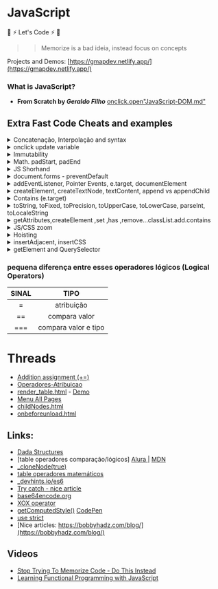 # JavaScript

:rocket: :zap: Let's Code :zap: :rocket:

> > Memorize is a bad ideia, instead focus on concepts

Projects and Demos: [https://gmapdev.netlify.app/](https://gmapdev.netlify.app/)

### What is JavaScript?

- **From Scratch by _Geraldo Filho_**
  [onclick.open"JavaScript-DOM.md"](./assets/JavaScript-DOM.md)

## Extra Fast Code Cheats and examples

<details>
<summary>Concatenação, Interpolação and syntax</summary>
From scratch aspas 'simples' ou "dupla" tanto faz, contudo dependendo do cenário há algunas peculiaridades

```js
console.log("I'm Geraldo");
console.log("I'm Geraldo"); // precisa usar a barra invertida \

//📌descatar palavra

//usar barras \
console.log('TypeScript é uma "linguagem" de programação');

//mais simples
console.log('TypeScript é uma "linguagem" de programação');
```

```js
let name = "Geraldo";
console.log("Eu sou", name);

// Concatenando - operador +
console.log('Eu sou ' +name);
console.log("Eu sou " +name);
console.log("Eu sou " +name + 'e tenho ' + age + ' anos');

// ES6 template string
console.log(`grace accent ${name} and ${age}`);  // interpolation sem concatenação

("Ola") apenas no console.log show infos F12

//converter valores em string - consulte toString() nesse README ou String(n) em https://ricardo-reis.medium.com/strings-dd656f371ff3

/*
Comparando strings
Para comparar duas strings, use os operadores > , >= , < , <= e ==.
*/
console.log("a" < "A"); //false

```

### syntax / sintaxe

```js
semicolon ;
comma ,
parentheses()
braces {} - chaves
square brackets [] - colchetes
```

### multiple var/let/const

```js
//ES6
let [cont, start] = [0, 10];
let = [name, age] = ["Geraldo", 30];

let a, b;
a = 4;
b = 3;
console.log(a + b);

const rua = "a",
  cidade = "b",
  sim = "sd";

// old
var eu = "Ge",
  filho = "a",
  agr = "now";
console.log(eu, filho, agr);
```

</details>

<details>
<summary>onclick update variable</summary>

```js
//html
  <button onclick="add()">Add</button>
  <span id="num"></span>

//js
let sum = 0;
let num = document.getElementById("num");
function add(){
  sum = sum +1;
  num.innerHTML = sum; //update variable
}

//short by gmap
let start = 0;
function add(){
document.getElementById("num").innerHTML = start = start +1;
// ou usar++ document.getElementById("num").innerHTML = start++;
}

//short by gmap recuperando o valor da var diretamente no DOM succinct way

const add = () => {
let num = document.getElementById("num");
num.innerHTML = +num.innerHTML + 1;
//num.innerHTML = parseInt(num.innerHTML) +1;
}
```

</details>

<details>
<summary>Immutability</summary>

[immutability.html](https://geraldotech.github.io/DevMap/JavaScript/assets/immutability.html)  
[immutability.js](./assets/string_immutability.js)

</details>

<details>
<summary>Math. padStart, padEnd</summary>

```js
Math //https://developer.mozilla.org/en-US/docs/Web/JavaScript/Reference/Global_Objects/Math
//recomendo ler http://devfuria.com.br/javascript/numeros-aleatorios/
Math.round = arredonda para cima ou para baixo
Math.ceil = arredonda sempre para cima
Math.floor = arredonda para baixo
Math.pow(2,16)
 function po(a,b){
         return console.log(Math.pow(a,b));
     }

//gerar números randômicos
Math.random();
Math.floor(Math.random() * 10); // 0 - 10
Math.floor(Math.random() * 5 +1); // 0 - 5

Math.PI

//📌Math.max() returns the number with the highest value:
const a = [1,2,3,4];
console.log(Math.max(...a));

const ages = [12, 3234, 54, 34];
console.log(Math.max(1, 2, 3, 4)); //4
console.log(Math.max(ages)); // NaN
console.log(Math.max(...ages)); //3234

//📌usando apply:null
const num = [1,2,3,4];
console.log(Math.max.apply(null, num));

//📌 for of by gmap
const arr = [1,2,3,4];
let n = ''
for(const i of arr){
  n = Math.max(i);
}
console.log(n); //4

/*
padStart - define o tamanho minimo, e adiciona um complemento caso não tenha o mínimo
padStart or end se baseia em dois parâmetros:

- padLength
- padString - opcional , suporta string/number
*/

let str = "1234".padStart(10,"*");
console.log(str);

let cpf = "083".padStart(11,0);
console.log(cpf);


// padEnd() e.g string truncada
let str2 = "1234567".padEnd(10,"Hello");
console.log(str2);
```

</details>

<details>
<summary>JS Shorhand</summary>

```js
//shorhand
const get = function (id) {
  return document.getElementById(id);
};
const query = function (id) {
  return document.querySelector(id);
};

//
const log = function (...id) {
  console.log(id);
};
//
const l = (...a) => console.log(a);
//
const log = console.log.bind(document);
log(5 + 5, "hello");

input = query("input");
input.addEventListener("input", function () {
  const str = +this.value;
  console.log(str.toString(16));
  get("res").innerText = str.toString(2);
  get("hex").innerText = str.toString(16);
});

// Shorhand for getElementById

//function
const get = function (id) {
  return document.getElementById(id);
};
get("root").textContent = "Hello World!";

//arrow function
const get2 = (a) => {
  return document.getElementById(a);
};
get2("root");

const log = (x) => {
  console.log(x);
};
```

</details>

<details>
<summary>document.forms - preventDefault</summary>
<a href="./assets/forms.md">forms.md</a>

</details>
<details>
<summary>addEventListener, Pointer Events, e.target, documentElement</summary>

DOM Events access [JavaScript-DOM.md](./assets/JavaScript-DOM.md#dom---events)

```js
//Register the addEventListener🔹
document.addEventListener("click", function () {
  console.log("click");
});
//🔹
const root = document.documentElement;

root.addEventListener("click", myfun);

function myfun() {
  console.log("click");
}
//🔹
const rootEl = document.documentElement;

const myfunction = () => {
  console.log("click");
};

rootEl.addEventListener("click", myfunction);


//👉 Get html content
<p id="foo">JavaScript</p>
const p = document.getElementById("foo");
console.log(p); //check output on console

//👉 PointerEvent direct
<p id="bar">TypeScript</p>
document.getElementById("bar").addEventListener("click", function(event){
    console.log(event); //check output on console
});

//👉PointerEvent usando `var` não precisa do event(e).target pode chamar a const direto

 <p id="bar">TypeScript</p>
const p = document.getElementById("bar");
p.addEventListener("click", function(e){
     console.log(p.id);  //bar
});

//👉 Target com custom Attr like "data";
 <p id="bar" data="eu">TypeScript</p>
console.log(p.getAttribute("data")); //eu
console.log(e.target.getAttribute("data")); //eu
console.log(e.target.attributes.data.value); //get value of Attr data

//👉 Target com custom Attr like "itemtype";
 <li class="menu" itemtype="tip">Steak</li>
 console.log(e.target.attributes.itemtype.value); //tip

//👉addEventListener: click -  target
document.getElementById("bar").addEventListener("click", function(event){
    console.log(event.target); //  <p id="bar">TypeScript</p>
});

//👉addEventListener: input - captura o input em realtime
 document.querySelector("input").addEventListener("input", function(e){
   console.log(e);
 });
//👉addEventListener: change
 document.querySelector("input[type='checkbox']").addEventListener("change", function(e){
   console.log(e);
 });

console.log(event.target.id); //bar
console.log(event.target.getAttribute("data")); //eu
console.log(event.target.value); //only for input radio/checkbox


//👉documentElement - mousemove
document.documentElement.addEventListener("mousemove", function(e){
    console.log(e);
});

//👉documentElement
const rootElement = document.documentElement;
console.log(rootElement);


//👉eventListener_mouseMove

//html
<div id="OutDataX"></div>
<div id="OutDataY"></div>

//js
const get = (el) => {return document.getElementById(el)};

document.addEventListener("mousemove", function(event){
    console.log(event);
    get("OutDataX").innerHTML = `X: ${event.clientX}`;
    if(event.clientX === 50) alert('50!');
    get("OutDataY").innerHTML = `Y: ${event.clientY}`;
});

//👉target vs currentTarget

<ul>
      <li>A</li>
      <li>B</li>
      <li>C</li>
      <li>Z</li>
</ul>

const el = document.querySelector("ul");
    el.addEventListener("click", function(e){
      console.log(e.currentTarget);  // <ul>
      console.log(e.target); // <li>
    });
```

[currentTarget_background_SVG.html](https://geraldotech.github.io/DevMap/JavaScript/assets/thread/currentTarget_background_SVG.html)

</details>

<details>
<summary>createElement, createTextNode, textContent, append vs appendChild</summary>

[Learn DOM Manipulation In 18 Minutes](https://github.com/geraldotech/DevMap/blob/main/JavaScript/assets/thread/Learn-DOM-Manipulation/main.js)

```js

//Select the body
const body = document.body;

//👉 create elements is super simple
const div = document.createElement("div");
const h1 = document.createElement("h1");
const p = document.createElement("p");
const txt = document.createTextNode("Lorem");

//👉Contextualizando...
const para = document.querySelector("div");
//é necessário um pai englobando os elementos para ter o retorno explicado abaixo
console.log(para.textContent); //return ele alinhados includes indentation
console.log(para.innerText); //return ele visiveis igual na rederização do html
console.log(para.innerHTML); //return all ele + estrutura HTML

//p.textContent = "<strong>My text</strong>"; //<strong>My text</strong>
//render HTML
//p.innerHTML = "<strong>My text</strong>"; //My text in `bold`

/*
 */
const strong = document.createElement("strong");
strong.innerText = "My new Strong"; //My new Strong in `bold`
/*
👉append() Allows Us To Add Multiple Node Objects At Once, Arrays, strings, is better option
👉appendChild() only accepts Node Objects
*/
//body.append("My Test", " Strings");
div.append(strong);
body.append(div);

//remove elements
const div2 = document.querySelector(".div");
const Hi = document.querySelector("#hi");
const Bye = document.querySelector("#bye");

//remove +usado
Bye.remove();
//volta a adicionar
div2.append(Bye);
//removendo com o parent
div2.removeChild(Hi);

//Getting Attributes

console.log(Bye.getAttribute("id")); // bye
//ou shortcut

console.log(Bye.id); // bye
console.log(Bye.title); // Ola

//SetAttribute shortcutes

Bye.setAttribute("classe", "red");
Bye.id = "novoid";
Bye.title = "New Way";

//Remove Attr

Bye.removeAttribute("classe");

// data-test DOMStringMap

console.log(Bye.dataset); // no DOM:  data-test o return: test: "content
/*
data-long-beach="california" return longBeach:'california'
*/

// Access the data
console.log(Bye.dataset.test); //this is a test
console.log(Bye.dataset.longBeach); //california

//Setting data direct in JS

Bye.dataset.novoName = "Costa"; //DOM will updated data-novo-name="Costa"

//ClassList and remove

Bye.classList.add("novaclasse");
Bye.classList.remove("hi1");

//Toggle
Bye.classList.toggle("hi5", true);

//style

Bye.style.color = "red";



# Images

//createElements
div = document.createElement("div");
img = document.createElement("img");
img.setAttribute("src", "http://smartdicastutorial.appspot.com/images/6d88733c461.jpg");
img.setAttribute("alt", "img test");

//appendChild
div.appendChild(img);

//appendChild body
document.body.appendChild(div);

# Images 2 Template Alternative

   const btn = document.querySelector("button");
   btn.onclick = function(){
    re.innerHTML += `<img src="http://smartdicastutorial.appspot.com/images/6d88733c461.jpg"/>`
   }

//onclick classList
document.addEventListener('click', function(){
img.classList.add('meuimg');
});

# Images 3
//create img -loop-img-button-click
//html
 <button onclick=
  "show_image('https://www.w3schools.com/jsref/klematis.jpg',
               500,
               500,
               'Google Logo');">Add Google Logo</button>

//js
    function show_image(src, width, height, alt) {
      var img = document.createElement("img");
      img.src = src;
      img.width = width;
      img.height = height;
      img.alt = alt;

      // This next line will just add it to the <body> tag
      document.body.appendChild(img);
  };

```

</details>

<details>
<summary>Contains (e.target)</summary>
<a href="https://codepen.io/geraldopcf/pen/yLKZROJ" target="_blank">CodePen</a>

```html and css
<div
  id="mydiv"
  style="width: 100px;height: 100px;background-color: blue;"
></div>

div { margin: auto; padding: 1em; max-width: 6em; background: rgba(0, 0, 0, .2);
text-align: center; }
```

```js
var mydiv = document.getElementById("mydiv");

document.addEventListener("click", function (e) {
  var inside = mydiv.contains(e.target);
  if (inside) {
    alert("click inside");
  } else {
    alert("click outsite");
  }
});
```

[contains-e-target.html](./assets/thread/contains-e-target.html) - [Demo](https://geraldotech.github.io/DevMap/JavaScript/assets/thread/contains-e-target.html)

</details>

<details>
<summary>toString, toFixed, toPrecision, toUpperCase, toLowerCase, parseInt, toLocaleString</summary>
<a href="https://codepen.io/geraldopcf/pen/PoRVXQB" target="_blank">CodePen</a>

```html
<h2>toString converter</h2>
<form>
  <label for="number">Number:</label>
  <input type="number" />
</form>
<div>Binary: <span id="res"></span></div>
<div>Hex: <span id="hex"></span></div>
```

```js
//toFixed depois da virgula
console.log(Math.PI.toFixed(2)); // 3.14

//toPrecision
console.log(Math.PI.toPrecision(2)); //3.1

//toUpperCase and toLowerCase
let firtName = "Geraldo";
console.log(firtName.toUpperCase()); //GERALDO
console.log(firtName.toLocaleUpperCase()); //GERALDO

/*
The locale is based on the language settings of the browser.

Generally, this method returns the same result as the toLowerCase() method. However, for some locales, where language conflict with the regular Unicode case mappings occurs (such as Turkish), the results may vary.
*/

console.log(firtName.toLowerCase()); //geraldo
console.log(firtName.toLocaleLowerCase()); //geraldo

//toString
//https://linuxhint.com/javascript-tostring-method/
let age = 29;
console.log(typeof age); //number

let aget = age.toString();
console.log(typeof aget); //now is a string

// decimal to binary
(2022).toString(2); // '11111100110'

//parseInt binary to decimal
parseInt(1111, 2); // 15

//convert to base(2) binary
const ipnumber = [192, 168, 100, 200];
let binary = ipnumber.map((value) => value.toString(2));
console.log(binary); //[ '11000000', '10101000', '1100100', '11001000' ]

//Also support base(8) octal , base(16) hexadecimal

//Moedas
//https://franciscochaves.com.br/blog/formatacao-de-moedas-em-javascript
var atual = 600.0;
var saldo = 2000;

var f = atual.toLocaleString("pt-BR", { style: "currency", currency: "BRL" });
var g = saldo.toLocaleString("pt-BR", { style: "currency", currency: "BRL" });
console.log(f); //R$ 600,00
console.log(g); //R$ 2.000,00
```

</details>

<details>
<summary>getAttributes,createElement ,set ,has ,remove...classList.add.contains</summary>

- 1 [createAttr,getAttr,removeAttr](./assets/thread/create_get_remove_Attribute.html) - [Demo](https://geraldotech.github.io/DevMap/JavaScript/assets/thread/create_get_remove_Attribute.html)
- 2 [hasAttribute_setAttribute](./assets/thread/hasAttribute_setAttribute.html) - [Demo](https://geraldotech.github.io/DevMap/JavaScript/assets/thread/hasAttribute_setAttribute.html)
- 3 [setAttribute_vs_classList](./assets/thread/setAttribute_vs_classList.html) - [Demo](https://geraldotech.github.io/DevMap/JavaScript/assets/thread/setAttribute_vs_classList.html)
- 4 [createElements_add_delete-App- TodoList](./assets/thread/createElements_add_delete.html) - [Demo](https://geraldotech.github.io/DevMap/JavaScript/assets/thread/createElements_add_delete.html)
- 5 [createElements_add_delete_template_literal_add_assigment](./assets/thread/createElements_add_delete_template_literal_add_assigment.html) - [Demo](https://geraldotech.github.io/DevMap/JavaScript/assets/thread/createElements_add_delete_template_literal_add_assigment.html)

</details>

<details>
<summary>JS/CSS zoom</summary>

```js
document.body.style.zoom="150%";

//css
body{
  zoom:150%;
  }
```

</details>

<details>
<summary>Hoisting</summary>
<a href="https://github.com/geraldotech/DevMap/tree/main/TypeScript#hoisting" target="_blank">checkout this thread</a>

</details>

<details>
<summary>insertAdjacent, insertCSS</summary>

```html
<h1 id="foo">hello</h1>
<hr />
<h1 id="el">Element</h1>
<hr />
<footer id="vue" style="color:red">
  <p>footer</p>
</footer>
<button
  onclick="document.getElementById('el').insertAdjacentElement('afterbegin', document.getElementById('vue'))"
>
  Move
</button>
<!--inline hardcore-->
```

```js
/*
insertAdjacentHtml() is used to insert html code.
https://developer.mozilla.org/en-US/docs/Web/API/Element/insertAdjacentHTML
dependendo da posição pode herdar os attributes!

<!-- beforebegin -->
<p>
  <!-- afterbegin -->
  foo
  <!-- beforeend -->
</p>
<!-- afterend -->
*/

const foo = document.getElementById("foo");
foo.insertAdjacentHTML("beforebegin", "<b>Hiii</b>");
foo.insertAdjacentHTML("beforeend", "<b>Hiii</b>");

/*
insertAdjacentElement() is used to insert an element which is already in the DOM. You can get this element with getElementById() for example.
*/
//move footer to

function moveel() {
  const vue = document.getElementById("vue");
  document.getElementById("el").insertAdjacentElement("afterbegin", vue);
}
```

```js
// Write css inside JavaScript 1.0
document.head.innerHTML += `
    <style>
      img{ 
        width: 20%;
      }
      div{
       display: flex;
       height: 100vh;
       justify-content: center;
       align-items: center;
       flex-direction: column;
      }
    </style>
    `;

//2.0
const style = document.createElement("style");
style.textContent = "h1 { background-color: red; }";
document.head.appendChild(style);

//3.0 - external
document.head.insertAdjacentHTML(
  "beforeend",
  "<link rel=stylesheet href=/foo.css>"
);
```

</details>

<details>
<summary>getElement and QuerySelector</summary>
<br>
<a href="https://www.w3schools.com/js/js_htmldom_nodelist.asp" target="_blank">HTML Collection vs NodeList</a>

```js
<a href="#">link 1</a>
<a href="#">link 2</a>
<a href="#">link 3</a>
<a href="#">link 4</a>

<ul>
    <li class="menu">A</li>
    <li class="menu">B</li>
    <li class="menu" id="c">C</li>
    <span class="oi"></span>
    <span id="hello">New York</span>
</ul>


/* Array.from(document.getElementsByTagName("a")).forEach((el,ind) =>{
    console.log(ind,el.textContent)
}) */


//👉GetElementById:
document.getElementById("test"); //return only the id

//👉getElementsByTagName -
console.log(document.getElementsByTagName("a")); //returns a HTML Collection[x] required a Array.from

//👉getElementsByClassName
const menu = document.getElementsByClassName("menu");
console.log(menu); //return a HTML Collection[x]  e.g menu[0].innerHTML = "Hello World!";

//Ainda temos o byName() https://www.w3schools.com/jsref/met_doc_getelementsbyname.asp
/*
Dica: Array.from convert HTML Collection to Array, manupulando todos os itens com forEach
*/

//👉querySelector
console.log(document.querySelector(".oi")); //return class
console.log(document.querySelector("#hello").innerHTML); //return id


// querySelector - selecionando input by name
<input type="text" name="one" placeholder="ola"/>
<input type="text" name="two" placeholder="hello"/>

const input = document.querySelector("input[name='one']");
console.log(input.placeholder); // ola

// querySelector selecionando button inside tags
<section>
  <button>btn inside section</button>
  <button data="btn2">btn number 2 inside section</button>
</section>

const btnSection = document.querySelector("section button");
console.log(btnSection.innerHTML); //"btn inside section"

// querySelector selecionando um segundo button inside tags, adicionar um "name" ou "data"
const sbtn = document.querySelector("section button[data='btn2']");
const Calc = document.querySelector("dialog button[name='ok']");

// querySelector selecionando class e tag dentro dessa classe
const el = document.querySelector(".secao span");
el.textContent = "novo";

// querySelector and nth-child
 const p = document.querySelector("p:nth-child(3)"); //lembrando regras de CSS se não existir o tipo tipo p `3` vai retornar `null`
 const p = document.querySelector("p:nth-of-type(2)");


//👉querySelectorAll - support forEach
console.log(document.querySelectorAll(".menu")); //return a NodeList()

const link = document.querySelectorAll("a"); //return all tags
console.log(link); //return a NodeList()

link.forEach(el => {
    el.classList.add("linkr");
  el.href = "http://technotesbr.blogspot.com";
  el.setAttribute("target","_blank");
  el.setAttribute("title","open new tab");
});

// querySelectorAll - selecionando by index
<section>
  <span>[0]</span>
</section>

<section>
  <span>[1]</span>
</section>
document.querySelectorAll("section span")[1];

// select multiples elements and change values.
  document.querySelectorAll("#demo, #demo2").forEach((item) => {
    item.innerHTML = `DOM Loaded!`;
  });

```

</details>

### pequena diferença entre esses operadores lógicos (Logical Operators)

| SINAL |         TIPO         |
| :---: | :------------------: |
|   =   |      atribuição      |
|  ==   |    compara valor     |
|  ===  | compara valor e tipo |

# Threads

- <a href="https://geraldotech.github.io/DevMap/JavaScript/assets/thread/Addition_assignment.html" target="_blank">Addition assignment (+=)</a>
- <a href="./assets/thread/Operadores-Atribuicao.md" target="_blank">Operadores-Atribuicao</a>
- [render_table.html](./assets/thread/render_table.html) - <a href="https://geraldotech.github.io/DevMap/JavaScript/assets/thread/render_table_json.html" target="_blank">Demo</a>
- [Menu All Pages](./assets/thread/Menu_All_pages.md)
- [childNodes.html](./assets/thread/childNodes.html)
- [onbeforeunload.html](./assets/thread/onbeforeunload.html)

## Links:

- <a href="https://developer.mozilla.org/pt-BR/docs/Web/JavaScript/Data_structures">Dada Structures</a>
- [table operadores comparação/lógicos] <a href="https://www.alura.com.br/artigos/operadores-matematicos-em-javascript" target="_blank">Alura </a> | <a href="https://developer.mozilla.org/en-US/docs/Web/JavaScript/Guide/Expressions_and_Operators#comparison_operators">MDN</a>
- <a href="https://www.w3schools.com/jsref/tryit.asp?filename=tryjsref_node_clonenode2" target="_blank">\_cloneNode(true)</a>
- <a href="https://developer.mozilla.org/en-US/docs/Learn/JavaScript/First_steps/Math" target="_blank">table operadores matemáticos</a>
- <a href="https://devhints.io/es6" target="_blank">\_devhints.io/es6</a>
- <a href="https://ricardo-reis.medium.com/try-catch-tratando-erros-no-javascript-91bcce0b93ae" target="_blank">Try catch - nice article</a>
- <a href="https://www.base64encode.org/">base64encode.org</a>
- <a href="https://twitter.com/ATechAjay/status/1606115109842976768">XOX operator</a>
- <a href="https://www.w3schools.com/jsref/tryit.asp?filename=tryjsref_getcomputedstyle">getComputedStyle()</a>
  [CodePen](https://codepen.io/geraldopcf/pen/VwBvyPw)
- [use strict](https://www.w3schools.com/js/js_strict.asp)
- [Nice articles: https://bobbyhadz.com/blog/](https://bobbyhadz.com/blog/)

## Videos

- [Stop Trying To Memorize Code - Do This Instead](https://www.youtube.com/watch?v=vP2MNhC_Igw&list=PL_VP_qub8HfIva3X7o4FbRqoqg9K-s8z4&index=1)
- [Learning Functional Programming with JavaScript](https://www.youtube.com/watch?v=e-5obm1G_FY)

